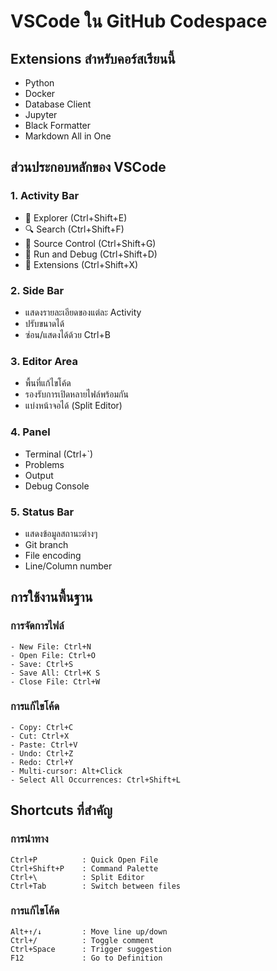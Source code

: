 # VSCode ใน GitHub Codespace

## Extensions สำหรับคอร์สเรียนนี้
- Python
- Docker
- Database Client
- Jupyter
- Black Formatter
- Markdown All in One

## ส่วนประกอบหลักของ VSCode

### 1. Activity Bar
- 📁 Explorer (Ctrl+Shift+E)
- 🔍 Search (Ctrl+Shift+F)
- 🔄 Source Control (Ctrl+Shift+G)
- 🐞 Run and Debug (Ctrl+Shift+D)
- 🧩 Extensions (Ctrl+Shift+X)

### 2. Side Bar
- แสดงรายละเอียดของแต่ละ Activity
- ปรับขนาดได้
- ซ่อน/แสดงได้ด้วย Ctrl+B

### 3. Editor Area
- พื้นที่แก้ไขโค้ด
- รองรับการเปิดหลายไฟล์พร้อมกัน
- แบ่งหน้าจอได้ (Split Editor)

### 4. Panel
- Terminal (Ctrl+`)
- Problems
- Output
- Debug Console

### 5. Status Bar
- แสดงข้อมูลสถานะต่างๆ
- Git branch
- File encoding
- Line/Column number

## การใช้งานพื้นฐาน

### การจัดการไฟล์
```plaintext
- New File: Ctrl+N
- Open File: Ctrl+O
- Save: Ctrl+S
- Save All: Ctrl+K S
- Close File: Ctrl+W
```

### การแก้ไขโค้ด
```plaintext
- Copy: Ctrl+C
- Cut: Ctrl+X
- Paste: Ctrl+V
- Undo: Ctrl+Z
- Redo: Ctrl+Y
- Multi-cursor: Alt+Click
- Select All Occurrences: Ctrl+Shift+L
```

## Shortcuts ที่สำคัญ

### การนำทาง
```plaintext
Ctrl+P          : Quick Open File
Ctrl+Shift+P    : Command Palette
Ctrl+\          : Split Editor
Ctrl+Tab        : Switch between files
```

### การแก้ไขโค้ด
```plaintext
Alt+↑/↓         : Move line up/down
Ctrl+/          : Toggle comment
Ctrl+Space      : Trigger suggestion
F12             : Go to Definition
```